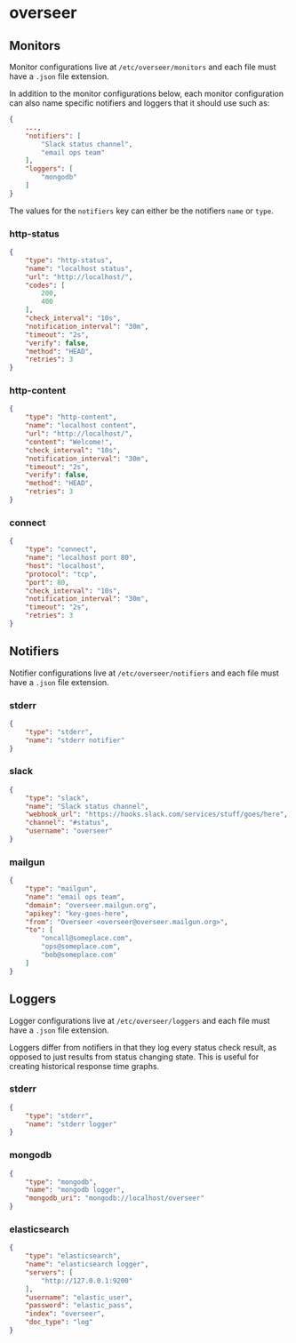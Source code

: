 # overseer

## Monitors

Monitor configurations live at `/etc/overseer/monitors` and each file must have a `.json` file extension.

In addition to the monitor configurations below, each monitor configuration can also name specific notifiers and loggers that it should use such as:

```json
{
    ...,
    "notifiers": [
        "Slack status channel",
        "email ops team"
    ],
    "loggers": [
        "mongodb"
    ]
}
```

The values for the `notifiers` key can either be the notifiers `name` or `type`.

### http-status

```json
{
    "type": "http-status",
    "name": "localhost status",
    "url": "http://localhost/",
    "codes": [
        200,
        400
    ],
    "check_interval": "10s",
    "notification_interval": "30m",
    "timeout": "2s",
    "verify": false,
    "method": "HEAD",
    "retries": 3
}
```

### http-content

```json
{
    "type": "http-content",
    "name": "localhost content",
    "url": "http://localhost/",
    "content": "Welcome!",
    "check_interval": "10s",
    "notification_interval": "30m",
    "timeout": "2s",
    "verify": false,
    "method": "HEAD",
    "retries": 3
}
```

### connect

```json
{
    "type": "connect",
    "name": "localhost port 80",
    "host": "localhost",
    "protocol": "tcp",
    "port": 80,
    "check_interval": "10s",
    "notification_interval": "30m",
    "timeout": "2s",
    "retries": 3
}
```

## Notifiers

Notifier configurations live at `/etc/overseer/notifiers` and each file must have a `.json` file extension.

### stderr

```json
{
    "type": "stderr",
    "name": "stderr notifier"
}
```

### slack

```json
{
    "type": "slack",
    "name": "Slack status channel",
    "webhook_url": "https://hooks.slack.com/services/stuff/goes/here",
    "channel": "#status",
    "username": "overseer"
}
```

### mailgun

```json
{
    "type": "mailgun",
    "name": "email ops team",
    "domain": "overseer.mailgun.org",
    "apikey": "key-goes-here",
    "from": "Overseer <overseer@overseer.mailgun.org>",
    "to": [
        "oncall@someplace.com",
        "ops@someplace.com",
        "bob@someplace.com"
    ]
}
```

## Loggers

Logger configurations live at `/etc/overseer/loggers` and each file must have a `.json` file extension.

Loggers differ from notifiers in that they log every status check result, as opposed to just results
from status changing state.  This is useful for creating historical response time graphs.

### stderr

```json
{
    "type": "stderr",
    "name": "stderr logger"
}
```

### mongodb

```json
{
    "type": "mongodb",
    "name": "mongodb logger",
    "mongodb_uri": "mongodb://localhost/overseer"
}
```

### elasticsearch

```json
{
    "type": "elasticsearch",
    "name": "elasticsearch logger",
    "servers": [
        "http://127.0.0.1:9200"
    ],
    "username": "elastic_user",
    "password": "elastic_pass",
    "index": "overseer",
    "doc_type": "log"
}
```
